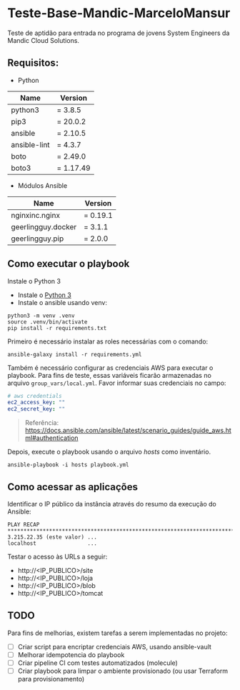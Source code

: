 # Teste-Base-Mandic-MarceloMansur
Teste de aptidão para entrada no programa de jovens System Engineers da Mandic Cloud Solutions.


## Requisitos:

- Python
  
| Name | Version |
|------|---------|
| python3 | = 3.8.5 |
| pip3 | = 20.0.2 |
| ansible | = 2.10.5 |
| ansible-lint | = 4.3.7 |
| boto | = 2.49.0 |
| boto3 | = 1.17.49 |

- Módulos Ansible

| Name | Version |
|------|---------|
| nginxinc.nginx | = 0.19.1 |
| geerlingguy.docker | = 3.1.1 |
| geerlingguy.pip | = 2.0.0 |


## Como executar o playbook

Instale o Python 3

 - Instale o [Python 3](https://www.python.org/downloads/)
 - Instale o ansible usando venv:

```
python3 -m venv .venv
source .venv/bin/activate
pip install -r requirements.txt
```

Primeiro é necessário instalar as roles necessárias com o comando:

```
ansible-galaxy install -r requirements.yml
```

Também é necessário configurar as credenciais AWS para executar o playbook. Para fins de teste, essas variáveis ficarão armazenadas no arquivo `group_vars/local.yml`. Favor informar suas credenciais no campo:

```yml
# aws credentials
ec2_access_key: ""
ec2_secret_key: ""
```

> Referência: https://docs.ansible.com/ansible/latest/scenario_guides/guide_aws.html#authentication


Depois, execute o playbook usando o arquivo _hosts_ como inventário.

```
ansible-playbook -i hosts playbook.yml
```

## Como acessar as aplicações

Identificar o IP público da instância através do resumo da execução do Ansible:

```
PLAY RECAP *******************************************************************************************************
3.215.22.35 (este valor) ...
localhost                ...
```

Testar o acesso às URLs a seguir:
- http://<IP_PUBLICO>/site
- http://<IP_PUBLICO>/loja
- http://<IP_PUBLICO>/blob
- http://<IP_PUBLICO>/tomcat

## TODO

Para fins de melhorias, existem tarefas a serem implementadas no projeto:
- [ ] Criar script para encriptar credenciais AWS, usando ansible-vault
- [ ] Melhorar idempotencia do playbook
- [ ] Criar pipeline CI com testes automatizados (molecule)
- [ ] Criar playbook para limpar o ambiente provisionado (ou usar Terraform para provisionamento)
